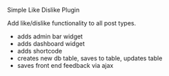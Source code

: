 Simple Like Dislike Plugin

Add like/dislike functionality to all post types.

- adds admin bar widget
- adds dashboard widget
- adds shortcode
- creates new db table, saves to table, updates table
- saves front end feedback via ajax